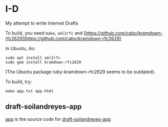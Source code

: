 # I-D
My attempt to write Internet Drafts

To build, you need `make`, `xml2rfc` and 
[https://github.com/cabo/kramdown-rfc2629](https://github.com/cabo/kramdown-rfc2629)

In Ubuntu, do:

    sudo apt install xml2rfc
    sudo gem install kramdown-rfc2629

(The Ubuntu package ruby-kramdown-rfc2629 seems to be outdated).


To build, try:

    make app.txt app.html
    

## draft-soilandreyes-app

[app](app) is the source code for [draft-soilandreyes-app](https://tools.ietf.org/html/draft-soilandreyes-app)

